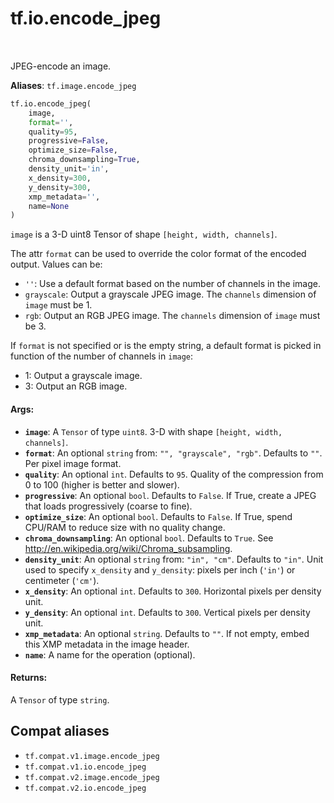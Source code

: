 <div itemscope itemtype="http://developers.google.com/ReferenceObject">
<meta itemprop="name" content="tf.io.encode_jpeg" />
<meta itemprop="path" content="Stable" />
</div>

# tf.io.encode_jpeg

<!-- Insert buttons and diff -->

<table class="tfo-notebook-buttons tfo-api" align="left">
</table>



JPEG-encode an image.

**Aliases**: `tf.image.encode_jpeg`

``` python
tf.io.encode_jpeg(
    image,
    format='',
    quality=95,
    progressive=False,
    optimize_size=False,
    chroma_downsampling=True,
    density_unit='in',
    x_density=300,
    y_density=300,
    xmp_metadata='',
    name=None
)
```



<!-- Placeholder for "Used in" -->

`image` is a 3-D uint8 Tensor of shape `[height, width, channels]`.

The attr `format` can be used to override the color format of the encoded
output.  Values can be:

*   `''`: Use a default format based on the number of channels in the image.
*   `grayscale`: Output a grayscale JPEG image.  The `channels` dimension
    of `image` must be 1.
*   `rgb`: Output an RGB JPEG image. The `channels` dimension
    of `image` must be 3.

If `format` is not specified or is the empty string, a default format is picked
in function of the number of channels in `image`:

*   1: Output a grayscale image.
*   3: Output an RGB image.

#### Args:


* <b>`image`</b>: A `Tensor` of type `uint8`.
  3-D with shape `[height, width, channels]`.
* <b>`format`</b>: An optional `string` from: `"", "grayscale", "rgb"`. Defaults to `""`.
  Per pixel image format.
* <b>`quality`</b>: An optional `int`. Defaults to `95`.
  Quality of the compression from 0 to 100 (higher is better and slower).
* <b>`progressive`</b>: An optional `bool`. Defaults to `False`.
  If True, create a JPEG that loads progressively (coarse to fine).
* <b>`optimize_size`</b>: An optional `bool`. Defaults to `False`.
  If True, spend CPU/RAM to reduce size with no quality change.
* <b>`chroma_downsampling`</b>: An optional `bool`. Defaults to `True`.
  See http://en.wikipedia.org/wiki/Chroma_subsampling.
* <b>`density_unit`</b>: An optional `string` from: `"in", "cm"`. Defaults to `"in"`.
  Unit used to specify `x_density` and `y_density`:
  pixels per inch (`'in'`) or centimeter (`'cm'`).
* <b>`x_density`</b>: An optional `int`. Defaults to `300`.
  Horizontal pixels per density unit.
* <b>`y_density`</b>: An optional `int`. Defaults to `300`.
  Vertical pixels per density unit.
* <b>`xmp_metadata`</b>: An optional `string`. Defaults to `""`.
  If not empty, embed this XMP metadata in the image header.
* <b>`name`</b>: A name for the operation (optional).


#### Returns:

A `Tensor` of type `string`.


## Compat aliases

* `tf.compat.v1.image.encode_jpeg`
* `tf.compat.v1.io.encode_jpeg`
* `tf.compat.v2.image.encode_jpeg`
* `tf.compat.v2.io.encode_jpeg`

